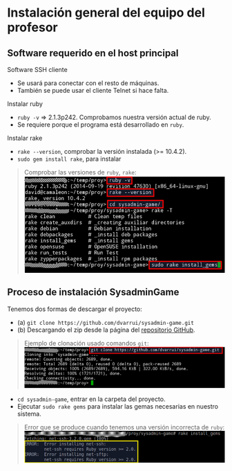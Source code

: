 
# Instalación general del equipo del profesor

## Software requerido en el host principal

Software SSH cliente
* Se usará para conectar con el resto de máquinas.
* También se puede usar el cliente Telnet si hace falta.

Instalar ruby
* `ruby -v` => 2.1.3p242. Comprobamos nuestra versión actual de ruby.
* Se requiere porque el programa está desarrollado en `ruby`.

Instalar rake
* `rake --version`, comprobar la versión instalada (>= 10.4.2).
* `sudo gem install rake`, para instalar

> Comprobar las versiones de `ruby`, `rake`:
> ![ruby-rake-gems](../../../images/ruby-rake-gems.png)
>

## Proceso de instalación SysadminGame

Tenemos dos formas de descargar el proyecto:
* (a) `git clone https://github.com/dvarrui/sysadmin-game.git`
* (b) Descargando el zip desde la página del [repositorio GitHub](https://github.com/dvarrui/sysadmin-game).

> Ejemplo de clonación usado comandos `git`:
> ![git-clone](../../../images/git-clone.png)
>

* `cd sysadmin-game`, entrar en la carpeta del proyecto.
* Ejecutar `sudo rake gems` para instalar las gemas necesarias en nuestro sistema.

> Error que se produce cuando tenemos una versión incorrecta de `ruby`:
> ![error-version](../../../images/error-version.png)
